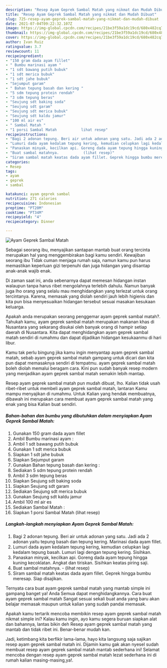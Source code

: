 ```yaml
---
description: "Resep Ayam Geprek Sambal Matah yang nikmat dan Mudah Dibuat"
title: "Resep Ayam Geprek Sambal Matah yang nikmat dan Mudah Dibuat"
slug: 725-resep-ayam-geprek-sambal-matah-yang-nikmat-dan-mudah-dibuat
date: 2021-07-04T09:22:32.107Z
image: https://img-global.cpcdn.com/recipes/21be3f59a1dc19cd/680x482cq70/ayam-geprek-sambal-matah-foto-resep-utama.jpg
thumbnail: https://img-global.cpcdn.com/recipes/21be3f59a1dc19cd/680x482cq70/ayam-geprek-sambal-matah-foto-resep-utama.jpg
cover: https://img-global.cpcdn.com/recipes/21be3f59a1dc19cd/680x482cq70/ayam-geprek-sambal-matah-foto-resep-utama.jpg
author: Ivan Ruiz
ratingvalue: 3.7
reviewcount: 11
recipeingredient:
- "150 gram dada ayam fillet"
- " Bumbu marinasi ayam "
- "1 sdt bawang putih bubuk"
- "1 sdt merica bubuk"
- "1 sdt jahe bubuk"
- "Sejumput garam"
- " Bahan tepung basah dan kering "
- "5 sdm tepung protein rendah"
- "3 sdm tepung beras"
- "Seujung sdt baking soda"
- "Seujung sdt garam"
- "Seujung sdt merica bubuk"
- "Seujung sdt kaldu jamur"
- "100 ml air es"
- " Sambal Matah "
- "1 porsi Sambal Matah           lihat resep"
recipeinstructions:
- "Bagi 2 adonan tepung. Beri air untuk adonan yang satu. Jadi ada 2 adonan yaitu tepung basah dan tepung kering. Marinasi dada ayam fillet."
- "Lumuri dada ayam kedalam tepung kering, kemudian celupkan lagi kedalam tepung basah. Lumuri lagi dengan tepung kering. Sisihkan."
- "Panaskan minyak, kecilkan api. Goreng dada ayam tepung hingga kuning kecoklatan. Angkat dan tiriskan. Sisihkan keatas piring saji."
- "Buat sambal matahnya.           (lihat resep)"
- "Siram sambal matah keatas dada ayam fillet. Geprek hingga bumbu meresap. Siap disajikan."
categories:
- Resep
tags:
- ayam
- geprek
- sambal

katakunci: ayam geprek sambal 
nutrition: 271 calories
recipecuisine: Indonesian
preptime: "PT20M"
cooktime: "PT34M"
recipeyield: "4"
recipecategory: Dinner

---
```



![Ayam Geprek Sambal Matah](https://img-global.cpcdn.com/recipes/21be3f59a1dc19cd/680x482cq70/ayam-geprek-sambal-matah-foto-resep-utama.jpg)

Sebagai seorang ibu, menyajikan santapan mantab buat orang tercinta merupakan hal yang menggembirakan bagi kamu sendiri. Kewajiban seorang ibu Tidak cuman menjaga rumah saja, namun kamu pun harus memastikan keperluan gizi terpenuhi dan juga hidangan yang disantap anak-anak wajib enak.

Di zaman  saat ini, anda sebenarnya dapat memesan hidangan instan walaupun tanpa harus ribet mengolahnya terlebih dahulu. Namun banyak juga lho orang yang selalu mau menghidangkan yang terlezat untuk orang tercintanya. Karena, memasak yang diolah sendiri jauh lebih higienis dan kita pun bisa menyesuaikan hidangan tersebut sesuai masakan kesukaan keluarga. 



Apakah anda merupakan seorang penggemar ayam geprek sambal matah?. Tahukah kamu, ayam geprek sambal matah merupakan makanan khas di Nusantara yang sekarang disukai oleh banyak orang di hampir setiap daerah di Nusantara. Kita dapat menghidangkan ayam geprek sambal matah sendiri di rumahmu dan dapat dijadikan hidangan kesukaanmu di hari libur.

Kamu tak perlu bingung jika kamu ingin menyantap ayam geprek sambal matah, sebab ayam geprek sambal matah gampang untuk dicari dan kita pun dapat memasaknya sendiri di tempatmu. ayam geprek sambal matah boleh diolah memalui beragam cara. Kini pun sudah banyak resep modern yang menjadikan ayam geprek sambal matah semakin lebih mantap.

Resep ayam geprek sambal matah pun mudah dibuat, lho. Kalian tidak usah ribet-ribet untuk membeli ayam geprek sambal matah, lantaran Kamu mampu menyajikan di rumahmu. Untuk Kalian yang hendak membuatnya, dibawah ini merupakan cara membuat ayam geprek sambal matah yang enak yang bisa Kalian buat sendiri.

<!--inarticleads1-->

##### Bahan-bahan dan bumbu yang dibutuhkan dalam menyiapkan Ayam Geprek Sambal Matah:

1. Gunakan 150 gram dada ayam fillet
1. Ambil  Bumbu marinasi ayam :
1. Ambil 1 sdt bawang putih bubuk
1. Gunakan 1 sdt merica bubuk
1. Siapkan 1 sdt jahe bubuk
1. Siapkan Sejumput garam
1. Gunakan  Bahan tepung basah dan kering :
1. Sediakan 5 sdm tepung protein rendah
1. Ambil 3 sdm tepung beras
1. Siapkan Seujung sdt baking soda
1. Siapkan Seujung sdt garam
1. Sediakan Seujung sdt merica bubuk
1. Gunakan Seujung sdt kaldu jamur
1. Ambil 100 ml air es
1. Sediakan  Sambal Matah :
1. Siapkan 1 porsi Sambal Matah           (lihat resep)




<!--inarticleads2-->

##### Langkah-langkah menyiapkan Ayam Geprek Sambal Matah:

1. Bagi 2 adonan tepung. Beri air untuk adonan yang satu. Jadi ada 2 adonan yaitu tepung basah dan tepung kering. Marinasi dada ayam fillet.
1. Lumuri dada ayam kedalam tepung kering, kemudian celupkan lagi kedalam tepung basah. Lumuri lagi dengan tepung kering. Sisihkan.
1. Panaskan minyak, kecilkan api. Goreng dada ayam tepung hingga kuning kecoklatan. Angkat dan tiriskan. Sisihkan keatas piring saji.
1. Buat sambal matahnya. -           (lihat resep)
1. Siram sambal matah keatas dada ayam fillet. Geprek hingga bumbu meresap. Siap disajikan.




Ternyata cara buat ayam geprek sambal matah yang mantab simple ini gampang banget ya! Anda Semua dapat menghidangkannya. Cara buat ayam geprek sambal matah Sangat sesuai sekali buat anda yang baru akan belajar memasak maupun untuk kalian yang sudah pandai memasak.

Apakah kamu tertarik mencoba membikin resep ayam geprek sambal matah nikmat simple ini? Kalau kamu ingin, ayo kamu segera buruan siapkan alat dan bahannya, lantas bikin deh Resep ayam geprek sambal matah yang mantab dan tidak ribet ini. Benar-benar mudah kan. 

Jadi, ketimbang kita berfikir lama-lama, hayo kita langsung saja sajikan resep ayam geprek sambal matah ini. Dijamin kamu gak akan nyesel sudah membuat resep ayam geprek sambal matah mantab sederhana ini! Selamat mencoba dengan resep ayam geprek sambal matah lezat sederhana ini di rumah kalian masing-masing,ya!.

